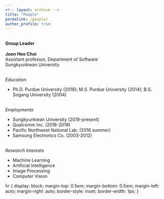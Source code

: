 ```yaml
---
<!-- layout: archive -->
title: "People"
permalink: /people/
author_profile: true
---
```


<p>
<br> <b> <x-large>Group Leader</x-large> </b> <br> <br>
<b>Joon Hee Choi</b> <br>
Assistant professor, Department of Software <br>
Sungkyunkwan University <br> <br>

<i>Education</i> <br>
- Ph.D. Purdue University (2018); M.S. Purdue University (2014); B.S. Sogang University (2004) <br> <br>

<i>Employments</i> <br>
- Sungkyunkwan University (2019-present) <br>
- Qualcomm Inc. (2018-2019) <br>
- Pacific Northwest National Lab. (2016 summer) <br>
- Samsung Electronics Co. (2003-2012) <br> <br>

<i>Research Interests</i> <br>
- Machine Learning <br>
- Artificial Intelligence <br>
- Image Processing <br>
- Computer Vision

hr { 
  display: block;
  margin-top: 0.5em;
  margin-bottom: 0.5em;
  margin-left: auto;
  margin-right: auto;
  border-style: inset;
  border-width: 1px;
}
</p>


